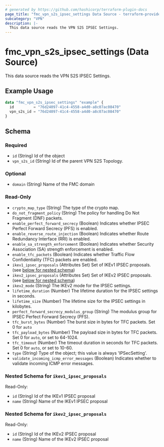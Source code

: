 ```yaml
---
# generated by https://github.com/hashicorp/terraform-plugin-docs
page_title: "fmc_vpn_s2s_ipsec_settings Data Source - terraform-provider-fmc"
subcategory: "VPN"
description: |-
  This data source reads the VPN S2S IPSEC Settings.
---
```


# fmc_vpn_s2s_ipsec_settings (Data Source)

This data source reads the VPN S2S IPSEC Settings.

## Example Usage

```terraform
data "fmc_vpn_s2s_ipsec_settings" "example" {
  id         = "76d24097-41c4-4558-a4d0-a8c07ac08470"
  vpn_s2s_id = "76d24097-41c4-4558-a4d0-a8c07ac08470"
}
```

<!-- schema generated by tfplugindocs -->
## Schema

### Required

- `id` (String) Id of the object
- `vpn_s2s_id` (String) Id of the parent VPN S2S Topology.

### Optional

- `domain` (String) Name of the FMC domain

### Read-Only

- `crypto_map_type` (String) The type of the crypto map.
- `do_not_fragment_policy` (String) The policy for handling Do Not Fragment (DNF) packets.
- `enable_perfect_forward_secrecy` (Boolean) Indicates whether IPSEC Perfect Forward Secrecy (PFS) is enabled.
- `enable_reverse_route_injection` (Boolean) Indicates whether Route Redundancy Interface (RRI) is enabled.
- `enable_sa_strength_enforcement` (Boolean) Indicates whether Security Association (SA) strength enforcement is enabled.
- `enable_tfc_packets` (Boolean) Indicates whether Traffic Flow Confidentiality (TFC) packets are enabled.
- `ikev1_ipsec_proposals` (Attributes Set) Set of IKEv1 IPSEC proposals. (see [below for nested schema](#nestedatt--ikev1_ipsec_proposals))
- `ikev2_ipsec_proposals` (Attributes Set) Set of IKEv2 IPSEC proposals. (see [below for nested schema](#nestedatt--ikev2_ipsec_proposals))
- `ikev2_mode` (String) The IKEv2 mode for the IPSEC settings.
- `lifetime_duration` (Number) The lifetime duration for the IPSEC settings in seconds.
- `lifetime_size` (Number) The lifetime size for the IPSEC settings in kilobytes.
- `perfect_forward_secrecy_modulus_group` (String) The modulus group for IPSEC Perfect Forward Secrecy (PFS).
- `tfc_burst_bytes` (Number) The burst size in bytes for TFC packets. Set 0 for `auto`
- `tfc_payload_bytes` (Number) The payload size in bytes for TFC packets. Set 0 for `auto`, or set to 64-1024.
- `tfc_timeout` (Number) The timeout duration in seconds for TFC packets. Set 0 for `auto`, or set to 10-60.
- `type` (String) Type of the object; this value is always 'IPSecSetting'.
- `validate_incoming_icmp_error_messages` (Boolean) Indicates whether to validate incoming ICMP error messages.

<a id="nestedatt--ikev1_ipsec_proposals"></a>
### Nested Schema for `ikev1_ipsec_proposals`

Read-Only:

- `id` (String) Id of the IKEv1 IPSEC proposal
- `name` (String) Name of the IKEv1 IPSEC proposal


<a id="nestedatt--ikev2_ipsec_proposals"></a>
### Nested Schema for `ikev2_ipsec_proposals`

Read-Only:

- `id` (String) Id of the IKEv2 IPSEC proposal
- `name` (String) Name of the IKEv2 IPSEC proposal
